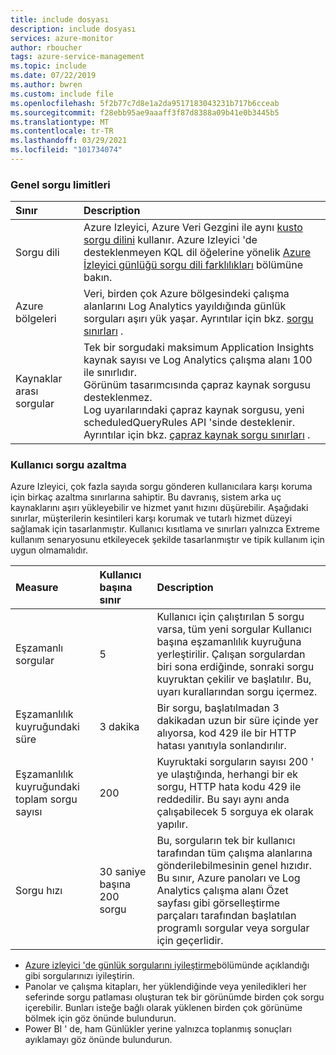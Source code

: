 ```yaml
---
title: include dosyası
description: include dosyası
services: azure-monitor
author: rboucher
tags: azure-service-management
ms.topic: include
ms.date: 07/22/2019
ms.author: bwren
ms.custom: include file
ms.openlocfilehash: 5f2b77c7d8e1a2da9517183043231b717b6cceab
ms.sourcegitcommit: f28ebb95ae9aaaff3f87d8388a09b41e0b3445b5
ms.translationtype: MT
ms.contentlocale: tr-TR
ms.lasthandoff: 03/29/2021
ms.locfileid: "101734074"
---
```

### <a name="general-query-limits"></a>Genel sorgu limitleri

| Sınır | Description |
|:---|:---|
| Sorgu dili | Azure Izleyici, Azure Veri Gezgini ile aynı [kusto sorgu dilini](/azure/kusto/query/) kullanır. Azure Izleyici 'de desteklenmeyen KQL dil öğelerine yönelik [Azure İzleyici günlüğü sorgu dili farklılıkları](/azure/data-explorer/kusto/query/) bölümüne bakın. |
| Azure bölgeleri | Veri, birden çok Azure bölgesindeki çalışma alanlarını Log Analytics yayıldığında günlük sorguları aşırı yük yaşar. Ayrıntılar için bkz. [sorgu sınırları](../articles/azure-monitor/logs/scope.md#query-scope-limits) . |
| Kaynaklar arası sorgular | Tek bir sorgudaki maksimum Application Insights kaynak sayısı ve Log Analytics çalışma alanı 100 ile sınırlıdır.<br>Görünüm tasarımcısında çapraz kaynak sorgusu desteklenmez.<br>Log uyarılarındaki çapraz kaynak sorgusu, yeni scheduledQueryRules API 'sinde desteklenir.<br>Ayrıntılar için bkz. [çapraz kaynak sorgu sınırları](../articles/azure-monitor/logs/cross-workspace-query.md#cross-resource-query-limits) . |

### <a name="user-query-throttling"></a>Kullanıcı sorgu azaltma
Azure Izleyici, çok fazla sayıda sorgu gönderen kullanıcılara karşı koruma için birkaç azaltma sınırlarına sahiptir. Bu davranış, sistem arka uç kaynaklarını aşırı yükleyebilir ve hizmet yanıt hızını düşürebilir. Aşağıdaki sınırlar, müşterilerin kesintileri karşı korumak ve tutarlı hizmet düzeyi sağlamak için tasarlanmıştır. Kullanıcı kısıtlama ve sınırları yalnızca Extreme kullanım senaryosunu etkileyecek şekilde tasarlanmıştır ve tipik kullanım için uygun olmamalıdır.


| Measure | Kullanıcı başına sınır | Description |
|:---|:---|:---|
| Eşzamanlı sorgular | 5 | Kullanıcı için çalıştırılan 5 sorgu varsa, tüm yeni sorgular Kullanıcı başına eşzamanlılık kuyruğuna yerleştirilir. Çalışan sorgulardan biri sona erdiğinde, sonraki sorgu kuyruktan çekilir ve başlatılır. Bu, uyarı kurallarından sorgu içermez.
| Eşzamanlılık kuyruğundaki süre | 3 dakika | Bir sorgu, başlatılmadan 3 dakikadan uzun bir süre içinde yer alıyorsa, kod 429 ile bir HTTP hatası yanıtıyla sonlandırılır. |
| Eşzamanlılık kuyruğundaki toplam sorgu sayısı | 200 | Kuyruktaki sorguların sayısı 200 ' ye ulaştığında, herhangi bir ek sorgu, HTTP hata kodu 429 ile reddedilir. Bu sayı aynı anda çalışabilecek 5 sorguya ek olarak yapılır. |
| Sorgu hızı | 30 saniye başına 200 sorgu | Bu, sorguların tek bir kullanıcı tarafından tüm çalışma alanlarına gönderilebilmesinin genel hızıdır.  Bu sınır, Azure panoları ve Log Analytics çalışma alanı Özet sayfası gibi görselleştirme parçaları tarafından başlatılan programlı sorgular veya sorgular için geçerlidir. |

- [Azure izleyici 'de günlük sorgularını iyileştirme](../articles/azure-monitor/logs/query-optimization.md)bölümünde açıklandığı gibi sorgularınızı iyileştirin.
- Panolar ve çalışma kitapları, her yüklendiğinde veya yeniledikleri her seferinde sorgu patlaması oluşturan tek bir görünümde birden çok sorgu içerebilir. Bunları isteğe bağlı olarak yüklenen birden çok görünüme bölmek için göz önünde bulundurun. 
- Power BI ' de, ham Günlükler yerine yalnızca toplanmış sonuçları ayıklamayı göz önünde bulundurun.